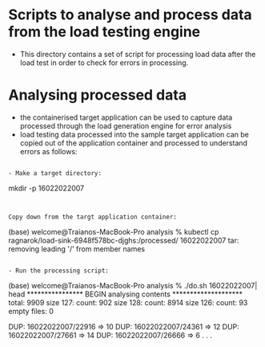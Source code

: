 # Scripts to analyse and process data from the load testing engine

* This directory contains a set of script for processing load data after the load test in order to check for errors in processing.

# Analysing processed data

* the containerised target application can be used to capture data processed through the load generation engine for error analysis
* load testing data processed into the sample target application can be copied out of the application container and processed to understand errors as follows:

```

- Make a target directory:

```
mkdir -p  16022022007
```


Copy down from the targt application container:

```
(base) welcome@Traianos-MacBook-Pro analysis % kubectl cp ragnarok/load-sink-6948f578bc-djghs:/processed/ 16022022007
tar: removing leading '/' from member names
```

- Run the processing script:

```
(base) welcome@Traianos-MacBook-Pro analysis % ./do.sh 16022022007| head
**************** BEGIN analysing contents ********************
total:  9909
size 127: count: 902
size 128: count: 8914
size 126: count: 93
empty files: 0

DUP: 16022022007/22916 => 10 
DUP: 16022022007/24361 => 12 
DUP: 16022022007/27661 => 14 
DUP: 16022022007/26666 => 6 
.
.
.
```
